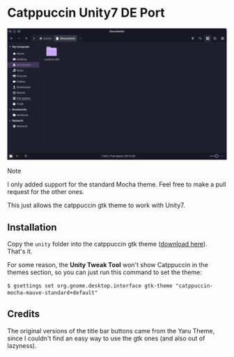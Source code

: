 # Catppuccin Unity7 DE Port

![screenshot](./screenshot.png)

> [!NOTE]
> I only added support for the standard Mocha theme. Feel free to make a pull request for the other ones.

This just allows the catppuccin gtk theme to work with Unity7.

## Installation

Copy the `unity` folder into the catppuccin gtk theme ([download here](https://github.com/catppuccin/gtk)). That's it.

For some reason, the **Unity Tweak Tool** won't show Catppuccin in the themes section,
so you can just run this command to set the theme:

```
$ gsettings set org.gnome.desktop.interface gtk-theme "catppuccin-mocha-mauve-standard+default"
```

## Credits

The original versions of the title bar buttons came from the Yaru Theme, since I couldn't find an easy way to use the gtk ones
(and also out of lazyness).
